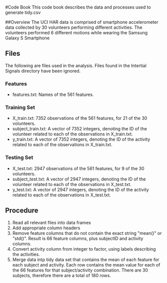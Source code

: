 #Code Book
This code book describes the data and processes used to generate tidy.csv

##Overview
The UCI HAR data is comprised of smartphone accelerometer data collected by 30 volunteers performing different activities. The volunteers performed 6 different motions while wearing the Samsung Galaxy S Smartphone

## Files
The following are files used in the analysis. Files found in the Intertial Signals directory have been ignored. 

### Features
* features.txt: Names of the 561 features.

### Training Set

* X_train.txt: 7352 observations of the 561 features, for 21 of the 30 volunteers.
* subject_train.txt: A vector of 7352 integers, denoting the ID of the volunteer related to each of the observations in X_train.txt.
* y_train.txt: A vector of 7352 integers, denoting the ID of the activity related to each of the observations in X_train.txt.

### Testing Set
* X_test.txt: 2947 observations of the 561 features, for 9 of the 30 volunteers.
* subject_test.txt: A vector of 2947 integers, denoting the ID of the volunteer related to each of the observations in X_test.txt.
* y_test.txt: A vector of 2947 integers, denoting the ID of the activity related to each of the observations in X_test.txt.

## Procedure
1. Read all relevant files into data frames 
2. Add appropriate column headers
3. Remove feature columns that do not contain the exact string "mean()" or "std()". Result is 66 feature columns, plus subjectID and activity columns.
4. Convert activity column from integer to factor, using labels describing the activities.
5. Merge data intp tidy data set that contains the mean of each feature for each subject and activity. Each row contains the mean value for each of the 66 features for that subject/activity combination. There are 30 subjects, therefore there are a total of 180 rows.
